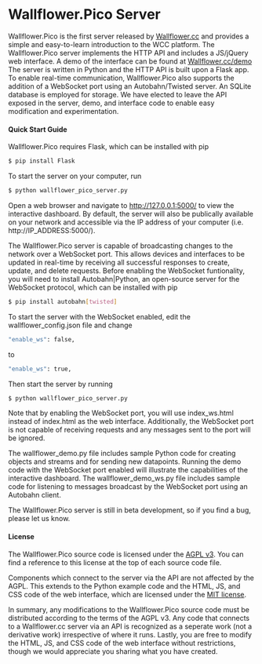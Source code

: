 # Wallflower.Pico Server

Wallflower.Pico is the first server released by [Wallflower.cc][wcc] and provides a simple and easy-to-learn introduction to the WCC platform. The Wallflower.Pico server implements the HTTP API and includes a JS/jQuery web interface. A demo of the interface can be found at [Wallflower.cc/demo][wccdemo] The server is written in Python and the HTTP API is built upon a Flask app. To enable real-time communication, Wallflower.Pico also supports the addition of a WebSocket port using an Autobahn/Twisted server. An SQLite database is employed for storage. We have elected to leave the API exposed in the server, demo, and interface code to enable easy modification and experimentation.

#### Quick Start Guide

Wallflower.Pico requires Flask, which can be installed with pip
```sh
$ pip install Flask
```
To start the server on your computer, run
```sh
$ python wallflower_pico_server.py
```
Open a web browser and navigate to http://127.0.0.1:5000/ to view the interactive dashboard. By default, the server will also be publically available on your network and accessible via the IP address of your computer (i.e. http://IP_ADDRESS:5000/).

The Wallflower.Pico server is capable of broadcasting changes to the network over a WebSocket port. This allows devices and interfaces to be updated in real-time by receiving all successful responses to create, update, and delete requests. Before enabling the WebSocket funtionality, you will need to install Autobahn|Python, an open-source server for the WebSocket protocol, which can be installed with pip
```sh
$ pip install autobahn[twisted]
```
To start the server with the WebSocket enabled, edit the wallflower_config.json file and change
```sh
"enable_ws": false,
```
to
```sh
"enable_ws": true,
```
Then start the server by running
```sh
$ python wallflower_pico_server.py
```
Note that by enabling the WebSocket port, you will use index_ws.html instead of index.html as the web interface. Additionally, the WebSocket port is not capable of receiving requests and any messages sent to the port will be ignored.

The wallflower_demo.py file includes sample Python code for creating objects and streams and for sending new datapoints. Running the demo code with the WebSocket port enabled will illustrate the capabilities of the interactive dashboard. The wallflower_demo_ws.py file includes sample code for listening to messages broadcast by the WebSocket port using an Autobahn client.

The Wallflower.Pico server is still in beta development, so if you find a bug, please let us know.

#### License

The Wallflower.Pico source code is licensed under the [AGPL v3][agpl]. You can find a reference to this license at the top of each source code file.

Components which connect to the server via the API are not affected by the AGPL. This extends to the Python example code and the HTML, JS, and CSS code of the web interface, which are licensed under the [MIT license][mit].

In summary, any modifications to the Wallflower.Pico source code must be distributed according to the terms of the AGPL v3. Any code that connects to a Wallflower.cc server via an API is recognized as a seperate work (not a derivative work) irrespective of where it runs. Lastly, you are free to modify the HTML, JS, and CSS code of the web interface without restrictions, though we would appreciate you sharing what you have created.


[wcc]: <http://wallflower.cc>
[wccdemo]: <http://wallflower.cc/demo>
[mit]: <https://opensource.org/licenses/MIT>
[agpl]: <https://opensource.org/licenses/AGPL-3.0>